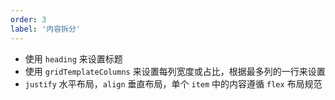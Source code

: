 ```yaml
---
order: 3
label: '内容拆分'
---
```


- 使用 `heading` 来设置标题
- 使用 `gridTemplateColumns` 来设置每列宽度或占比，根据最多列的一行来设置
- `justify` 水平布局，`align` 垂直布局，单个 `item` 中的内容遵循 `flex` 布局规范
